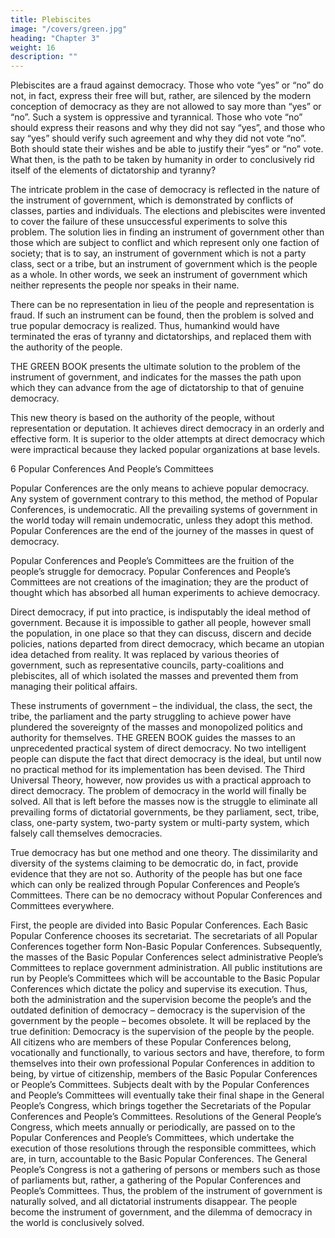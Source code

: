 ```yaml
---
title: Plebiscites
image: "/covers/green.jpg"
heading: "Chapter 3"
weight: 16
description: ""
---
```



Plebiscites are a fraud against democracy. Those who vote “yes” or “no” do not, in fact, express their free will but, rather, are silenced by the modern conception of democracy as they are not allowed to say more than “yes” or “no”. Such a system is oppressive and tyrannical. Those who vote “no” should express their reasons and why they did not say “yes”, and those who say “yes” should verify such agreement and why they did not vote “no”. Both should state their wishes and be able to justify their “yes” or “no” vote. What then, is the path to be taken by humanity in order to conclusively rid itself of the elements of dictatorship and tyranny?

The intricate problem in the case of democracy is reflected in
the nature of the instrument of government, which is demonstrated by conflicts of classes, parties and individuals. The elections and plebiscites were invented to cover the failure of these
unsuccessful experiments to solve this problem. The solution lies
in finding an instrument of government other than those which
are subject to conflict and which represent only one faction of
society; that is to say, an instrument of government which is not
a party class, sect or a tribe, but an instrument of government
which is the people as a whole. In other words, we seek an instrument of government which neither represents the people nor
speaks in their name.

There can be no representation in lieu of the people and representation is fraud. If such an instrument can be found, then
the problem is solved and true popular democracy is realized.
Thus, humankind would have terminated the eras of tyranny
and dictatorships, and replaced them with the authority of the
people.

THE GREEN BOOK presents the ultimate solution to the
problem of the instrument of government, and indicates for the
masses the path upon which they can advance from the age of
dictatorship to that of genuine democracy.

This new theory is based on the authority of the people, without representation or deputation. It achieves direct democracy in
an orderly and effective form. It is superior to the older attempts
at direct democracy which were impractical because they lacked
popular organizations at base levels.

6
Popular Conferences And People’s Committees

Popular Conferences are the only means to achieve popular
democracy. Any system of government contrary to this method,
the method of Popular Conferences, is undemocratic. All the
prevailing systems of government in the world today will remain undemocratic, unless they adopt this method. Popular
Conferences are the end of the journey of the masses in quest
of democracy.

Popular Conferences and People’s Committees are the
fruition of the people’s struggle for democracy. Popular Conferences and People’s Committees are not creations of the imagination; they are the product of thought which has absorbed all
human experiments to achieve democracy.

Direct democracy, if put into practice, is indisputably the ideal
method of government. Because it is impossible to gather all
people, however small the population, in one place so that they
can discuss, discern and decide policies, nations departed from
direct democracy, which became an utopian idea detached from
reality. It was replaced by various theories of government, such
as representative councils, party-coalitions and plebiscites, all of
which isolated the masses and prevented them from managing
their political affairs.

These instruments of government – the individual, the class,
the sect, the tribe, the parliament and the party struggling to achieve power have plundered the sovereignty of the masses and
monopolized politics and authority for themselves.
THE GREEN BOOK guides the masses to an unprecedented
practical system of direct democracy. No two intelligent people
can dispute the fact that direct democracy is the ideal, but until
now no practical method for its implementation has been devised. The Third Universal Theory, however, now provides us
with a practical approach to direct democracy. The problem of
democracy in the world will finally be solved. All that is left before the masses now is the struggle to eliminate all prevailing forms of dictatorial governments, be they parliament, sect,
tribe, class, one-party system, two-party system or multi-party
system, which falsely call themselves democracies.

True democracy has but one method and one theory. The dissimilarity and diversity of the systems claiming to be democratic
do, in fact, provide evidence that they are not so. Authority of
the people has but one face which can only be realized through
Popular Conferences and People’s Committees. There can be no
democracy without Popular Conferences and Committees everywhere.

First, the people are divided into Basic Popular Conferences.
Each Basic Popular Conference chooses its secretariat. The secretariats of all Popular Conferences together form Non-Basic Popular Conferences. Subsequently, the masses of the Basic Popular Conferences select administrative People’s Committees to replace government administration. All public institutions are run
by People’s Committees which will be accountable to the Basic Popular Conferences which dictate the policy and supervise
its execution. Thus, both the administration and the supervision
become the people’s and the outdated definition of democracy
– democracy is the supervision of the government by the people
– becomes obsolete. It will be replaced by the true definition:
Democracy is the supervision of the people by the people.
All citizens who are members of these Popular Conferences
belong, vocationally and functionally, to various sectors and
have, therefore, to form themselves into their own professional
Popular Conferences in addition to being, by virtue of citizenship, members of the Basic Popular Conferences or People’s
Committees. Subjects dealt with by the Popular Conferences and People’s Committees will eventually take their final shape in the
General People’s Congress, which brings together the Secretariats of the Popular Conferences and People’s Committees. Resolutions of the General People’s Congress, which meets annually
or periodically, are passed on to the Popular Conferences and
People’s Committees, which undertake the execution of those
resolutions through the responsible committees, which are, in
turn, accountable to the Basic Popular Conferences.
The General People’s Congress is not a gathering of persons
or members such as those of parliaments but, rather, a gathering
of the Popular Conferences and People’s Committees.
Thus, the problem of the instrument of government is naturally solved, and all dictatorial instruments disappear. The people become the instrument of government, and the dilemma of
democracy in the world is conclusively solved.

